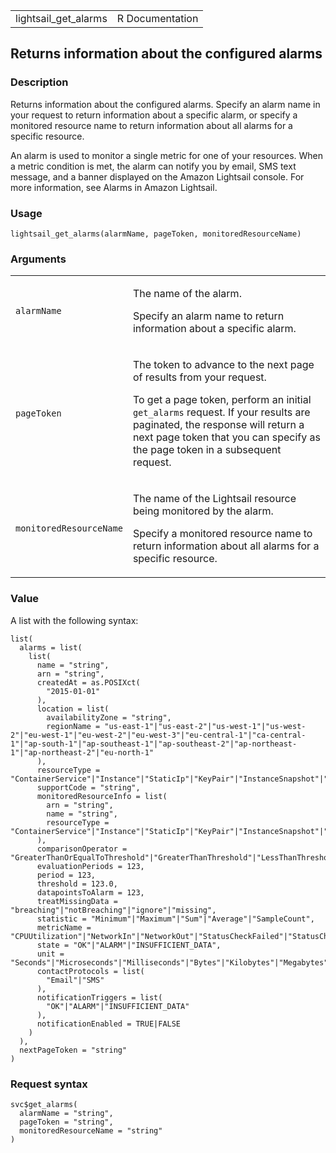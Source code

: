 <table style="width: 100%;">
<tbody>
<tr class="odd">
<td>lightsail_get_alarms</td>
<td style="text-align: right;">R Documentation</td>
</tr>
</tbody>
</table>

## Returns information about the configured alarms

### Description

Returns information about the configured alarms. Specify an alarm name
in your request to return information about a specific alarm, or specify
a monitored resource name to return information about all alarms for a
specific resource.

An alarm is used to monitor a single metric for one of your resources.
When a metric condition is met, the alarm can notify you by email, SMS
text message, and a banner displayed on the Amazon Lightsail console.
For more information, see Alarms in Amazon Lightsail.

### Usage

    lightsail_get_alarms(alarmName, pageToken, monitoredResourceName)

### Arguments

<table>
<colgroup>
<col style="width: 35%" />
<col style="width: 65%" />
</colgroup>
<tbody>
<tr class="odd">
<td><code id="lightsail_get_alarms_:_alarmName">alarmName</code></td>
<td><p>The name of the alarm.</p>
<p>Specify an alarm name to return information about a specific
alarm.</p></td>
</tr>
<tr class="even">
<td><code id="lightsail_get_alarms_:_pageToken">pageToken</code></td>
<td><p>The token to advance to the next page of results from your
request.</p>
<p>To get a page token, perform an initial <code>get_alarms</code>
request. If your results are paginated, the response will return a next
page token that you can specify as the page token in a subsequent
request.</p></td>
</tr>
<tr class="odd">
<td><code
id="lightsail_get_alarms_:_monitoredResourceName">monitoredResourceName</code></td>
<td><p>The name of the Lightsail resource being monitored by the
alarm.</p>
<p>Specify a monitored resource name to return information about all
alarms for a specific resource.</p></td>
</tr>
</tbody>
</table>

### Value

A list with the following syntax:

    list(
      alarms = list(
        list(
          name = "string",
          arn = "string",
          createdAt = as.POSIXct(
            "2015-01-01"
          ),
          location = list(
            availabilityZone = "string",
            regionName = "us-east-1"|"us-east-2"|"us-west-1"|"us-west-2"|"eu-west-1"|"eu-west-2"|"eu-west-3"|"eu-central-1"|"ca-central-1"|"ap-south-1"|"ap-southeast-1"|"ap-southeast-2"|"ap-northeast-1"|"ap-northeast-2"|"eu-north-1"
          ),
          resourceType = "ContainerService"|"Instance"|"StaticIp"|"KeyPair"|"InstanceSnapshot"|"Domain"|"PeeredVpc"|"LoadBalancer"|"LoadBalancerTlsCertificate"|"Disk"|"DiskSnapshot"|"RelationalDatabase"|"RelationalDatabaseSnapshot"|"ExportSnapshotRecord"|"CloudFormationStackRecord"|"Alarm"|"ContactMethod"|"Distribution"|"Certificate"|"Bucket",
          supportCode = "string",
          monitoredResourceInfo = list(
            arn = "string",
            name = "string",
            resourceType = "ContainerService"|"Instance"|"StaticIp"|"KeyPair"|"InstanceSnapshot"|"Domain"|"PeeredVpc"|"LoadBalancer"|"LoadBalancerTlsCertificate"|"Disk"|"DiskSnapshot"|"RelationalDatabase"|"RelationalDatabaseSnapshot"|"ExportSnapshotRecord"|"CloudFormationStackRecord"|"Alarm"|"ContactMethod"|"Distribution"|"Certificate"|"Bucket"
          ),
          comparisonOperator = "GreaterThanOrEqualToThreshold"|"GreaterThanThreshold"|"LessThanThreshold"|"LessThanOrEqualToThreshold",
          evaluationPeriods = 123,
          period = 123,
          threshold = 123.0,
          datapointsToAlarm = 123,
          treatMissingData = "breaching"|"notBreaching"|"ignore"|"missing",
          statistic = "Minimum"|"Maximum"|"Sum"|"Average"|"SampleCount",
          metricName = "CPUUtilization"|"NetworkIn"|"NetworkOut"|"StatusCheckFailed"|"StatusCheckFailed_Instance"|"StatusCheckFailed_System"|"ClientTLSNegotiationErrorCount"|"HealthyHostCount"|"UnhealthyHostCount"|"HTTPCode_LB_4XX_Count"|"HTTPCode_LB_5XX_Count"|"HTTPCode_Instance_2XX_Count"|"HTTPCode_Instance_3XX_Count"|"HTTPCode_Instance_4XX_Count"|"HTTPCode_Instance_5XX_Count"|"InstanceResponseTime"|"RejectedConnectionCount"|"RequestCount"|"DatabaseConnections"|"DiskQueueDepth"|"FreeStorageSpace"|"NetworkReceiveThroughput"|"NetworkTransmitThroughput"|"BurstCapacityTime"|"BurstCapacityPercentage",
          state = "OK"|"ALARM"|"INSUFFICIENT_DATA",
          unit = "Seconds"|"Microseconds"|"Milliseconds"|"Bytes"|"Kilobytes"|"Megabytes"|"Gigabytes"|"Terabytes"|"Bits"|"Kilobits"|"Megabits"|"Gigabits"|"Terabits"|"Percent"|"Count"|"Bytes/Second"|"Kilobytes/Second"|"Megabytes/Second"|"Gigabytes/Second"|"Terabytes/Second"|"Bits/Second"|"Kilobits/Second"|"Megabits/Second"|"Gigabits/Second"|"Terabits/Second"|"Count/Second"|"None",
          contactProtocols = list(
            "Email"|"SMS"
          ),
          notificationTriggers = list(
            "OK"|"ALARM"|"INSUFFICIENT_DATA"
          ),
          notificationEnabled = TRUE|FALSE
        )
      ),
      nextPageToken = "string"
    )

### Request syntax

    svc$get_alarms(
      alarmName = "string",
      pageToken = "string",
      monitoredResourceName = "string"
    )
